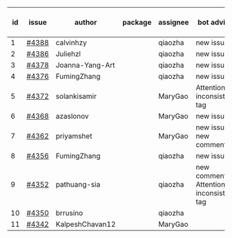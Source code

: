 | id | issue | author | package | assignee | bot advice | created date of issue | target release date | date from target |
| ------ | ------ | ------ | ------ | ------ | ------ | ------ | ------ | :-----: |
| 1 | [#4388](https://github.com/Azure/sdk-release-request/issues/4388) | calvinhzy |  | qiaozha | new issue. | 08-04 | 08-25 |  |
| 2 | [#4386](https://github.com/Azure/sdk-release-request/issues/4386) | Juliehzl |  | qiaozha | new issue. | 08-02 | 08-25 |  |
| 3 | [#4378](https://github.com/Azure/sdk-release-request/issues/4378) | Joanna-Yang-Art |  | qiaozha | new issue. | 07-31 | 08-25 |  |
| 4 | [#4376](https://github.com/Azure/sdk-release-request/issues/4376) | FumingZhang |  | qiaozha | new issue. | 07-31 | 08-25 |  |
| 5 | [#4372](https://github.com/Azure/sdk-release-request/issues/4372) | solankisamir |  | MaryGao | Attention to inconsistent tag | 07-27 | 08-25 |  |
| 6 | [#4368](https://github.com/Azure/sdk-release-request/issues/4368) | azaslonov |  | MaryGao | new issue. | 07-26 | 08-25 |  |
| 7 | [#4362](https://github.com/Azure/sdk-release-request/issues/4362) | priyamshet |  | MaryGao | new issue. new comment. | 07-25 | 08-25 |  |
| 8 | [#4356](https://github.com/Azure/sdk-release-request/issues/4356) | FumingZhang |  | qiaozha | new issue. | 07-21 | 08-25 |  |
| 9 | [#4352](https://github.com/Azure/sdk-release-request/issues/4352) | pathuang-sia |  | qiaozha | new comment. Attention to inconsistent tag | 07-20 | 08-25 |  |
| 10 | [#4350](https://github.com/Azure/sdk-release-request/issues/4350) | brrusino |  | qiaozha |  | 07-20 | 08-25 |  |
| 11 | [#4342](https://github.com/Azure/sdk-release-request/issues/4342) | KalpeshChavan12 |  | MaryGao |  | 07-15 | 08-25 |  |
